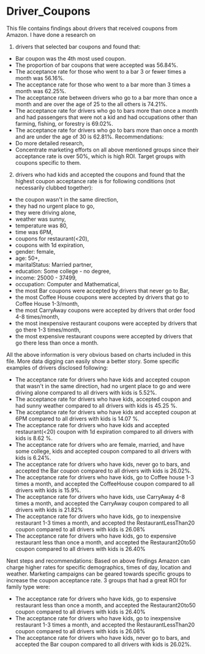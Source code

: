 # Driver_Coupons
This file contains findings about drivers that received coupons from Amazon. I have done a research on 

1. drivers that selected bar coupons and found that:
* Bar coupon was the 4th most used coupon.
* The proportion of bar coupons that were accepted was 56.84%.
* The acceptance rate for those who went to a bar 3 or fewer times a month was 56.16%.
* The acceptance rate for those who went to a bar more than 3 times a month was 62.25%.
* The acceptance rate between drivers who go to a bar more than once a month and are over the age of 25 to the all others is 74.21%.
* The acceptance rate for drivers who go to bars more than once a month and had passengers that were not a kid and had occupations other than farming, fishing, or forestry is 69.02%.
* The acceptance rate for drivers who go to bars more than once a month and are under the age of 30 is 62.81%.
Recommendations:
* Do more detailed research,
* Concentrate marketing efforts on all above mentioned groups since their acceptance rate is over 50%, which is high ROI. Target groups with coupons specific to them.

2. drivers who had kids and accepted the coupons and found that the highest coupon acceptance rate is for following conditions (not necessarily clubbed together):
* the coupon wasn't in the same direction,
* they had no urgent place to go,
* they were driving alone,
* weather was sunny,
* temperature was 80,
* time was 6PM,
* coupons for restaurant(<20),
* coupons with 1d expiration,
* gender: female,
* age: 50+,
* maritalStatus: Married partner,
* education: Some college - no degree,
* income: 25000 - 37499,
* occupation: Computer and Mathematical,
* the most Bar coupons were accepted by drivers that never go to Bar,
* the most Coffee House coupons were accepted by drivers that go to Coffee House 1-3/month,
* the most CarryAway coupons were accepted by drivers that order food 4-8 times/month,
* the most inexpensive restaurant coupons were accepted by drivers that go there 1-3 times/month,
* the most expensive restaurant coupons were accepted by drivers that go there less than once a month.

All the above information is very obvious based on charts included in this file. More data digging can easily show a better story.
Some specific examples of drivers disclosed following:
* The acceptance rate for drivers who have kids and accepted coupon that wasn't in the same direction, had no urgent place to go and were driving alone compared to all drivers with kids is 5.52%.
* The acceptance rate for drivers who have kids, accepted coupon and had sunny weather compared to all drivers with kids is 45.25 %.
* The acceptance rate for drivers who have kids and accepted coupon at 6PM compared to all drivers with kids is 14.07 %.
* The acceptance rate for drivers who have kids and accepted restaurant(<20) coupon with 1d expiration compared to all drivers with kids is 8.62 %.
* The acceptance rate for drivers who are female, married, and have some college, kids and accepted coupon compared to all drivers with kids is 6.24%.
* The acceptance rate for drivers who have kids, never go to bars, and accepted the Bar coupon compared to all drivers with kids is 26.02%.
* The acceptance rate for drivers who have kids, go to Coffee house 1-3 times a month, and accepted the CoffeeHouse coupon compared to all drivers with kids is 15.9%.
* The acceptance rate for drivers who have kids, use CarryAway 4-8 times a month, and accepted the CarryAway coupon compared to all drivers with kids is 21.82%
* The acceptance rate for drivers who have kids, go to inexpensive restaurant 1-3 times a month, and accepted the RestaurantLessThan20 coupon compared to all drivers with kids is 26.08%
* The acceptance rate for drivers who have kids, go to expensive restaurant less than once a month, and accepted the Restaurant20to50 coupon compared to all drivers with kids is 26.40%

Next steps and recommendations:
Based on above findings Amazon can charge higher rates for specific demographics, times of day, location and weather. Marketing campaigns can be geared towards specific groups to increase the coupon acceptance rate. 3 groups that had a great ROI for family type were:
* The acceptance rate for drivers who have kids, go to expensive restaurant less than once a month, and accepted the Restaurant20to50 coupon compared to all drivers with kids is 26.40%
* The acceptance rate for drivers who have kids, go to inexpensive restaurant 1-3 times a month, and accepted the RestaurantLessThan20 coupon compared to all drivers with kids is 26.08%
* The acceptance rate for drivers who have kids, never go to bars, and accepted the Bar coupon compared to all drivers with kids is 26.02%.
